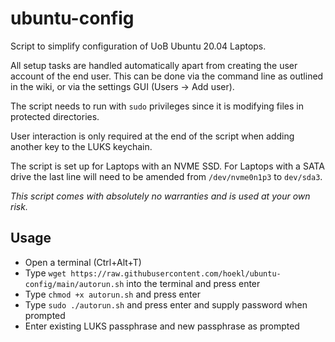 # ubuntu-config

Script to simplify configuration of UoB Ubuntu 20.04 Laptops.


All setup tasks are handled automatically apart from creating the user account of the end user. This can be done via the command line as outlined in the wiki, or via the settings GUI (Users -> Add user).

The script needs to run with ```sudo``` privileges since it is modifying files in protected directories.

User interaction is only required at the end of the script when adding another key to the LUKS keychain.

The script is set up for Laptops with an NVME SSD. For Laptops with a SATA drive the last line will need to be amended from ```/dev/nvme0n1p3``` to ```dev/sda3```.

*This script comes with absolutely no warranties and is used at your own risk.*


## Usage

- Open a terminal (Ctrl+Alt+T)
- Type ```wget https://raw.githubusercontent.com/hoekl/ubuntu-config/main/autorun.sh``` into the terminal and press enter
- Type ```chmod +x autorun.sh``` and press enter
- Type ```sudo ./autorun.sh``` and press enter and supply password when prompted
- Enter existing LUKS passphrase and new passphrase as prompted


